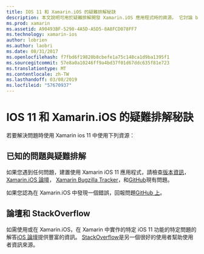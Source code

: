 ```yaml
---
title: IOS 11 和 Xamarin.iOS 的疑難排解秘訣
description: 本文說明可用於疑難排解開發 Xamarin.iOS 應用程式時的資源。 它討論 bug 報告，版本資訊，Xamarin 版本部落格和支援選項。
ms.prod: xamarin
ms.assetid: A90493BF-5298-4A5D-A5D5-8A8FCD078FF7
ms.technology: xamarin-ios
author: lobrien
ms.author: laobri
ms.date: 08/31/2017
ms.openlocfilehash: f7fbd6f19820b8cbefe1a75c148ca1d9ba1395f1
ms.sourcegitcommit: 57e8a0a10246ff9a4bd37f01d67ddc635f81e723
ms.translationtype: MT
ms.contentlocale: zh-TW
ms.lasthandoff: 03/08/2019
ms.locfileid: "57670937"
---
```

# <a name="troubleshooting-tips-for-ios-11-and-xamarinios"></a>IOS 11 和 Xamarin.iOS 的疑難排解秘訣

若要解決問題時使用 Xamarin ios 11 中使用下列資源：

## <a name="known-issues-and-troubleshooting"></a>已知的問題與疑難排解

如果您遇到任何問題，建置使用 Xamarin iOS 11 應用程式，請檢查[版本資訊](https://docs.microsoft.com/xamarin/ios/release-notes/)， [Xamarin.iOS 論壇](https://forums.xamarin.com/categories/ios)， [Xamarin Bugzilla Tracker](https://bugzilla.xamarin.com/query.cgi?product=iOS)，和[GitHub](https://github.com/xamarin/xamarin-macios/issues)現有問題。

如果您認為在 Xamarin.iOS 中發現一個錯誤，回報問題[GitHub 上](https://github.com/xamarin/xamarin-macios/issues)。

## <a name="forums-and-stackoverflow"></a>論壇和 StackOverflow

如需使用或在 Xamarin.iOS，在 Xamarin 中實作的特定 iOS 11 功能的特定問題的解答[iOS 論壇](http://forums.xamarin.com/categories/ios)提供豐富的資訊。 [StackOverflow](https://stackoverflow.com/search?tab=newest&q=xamarin)是另一個很好的使用者幫助使用者資訊來源。
